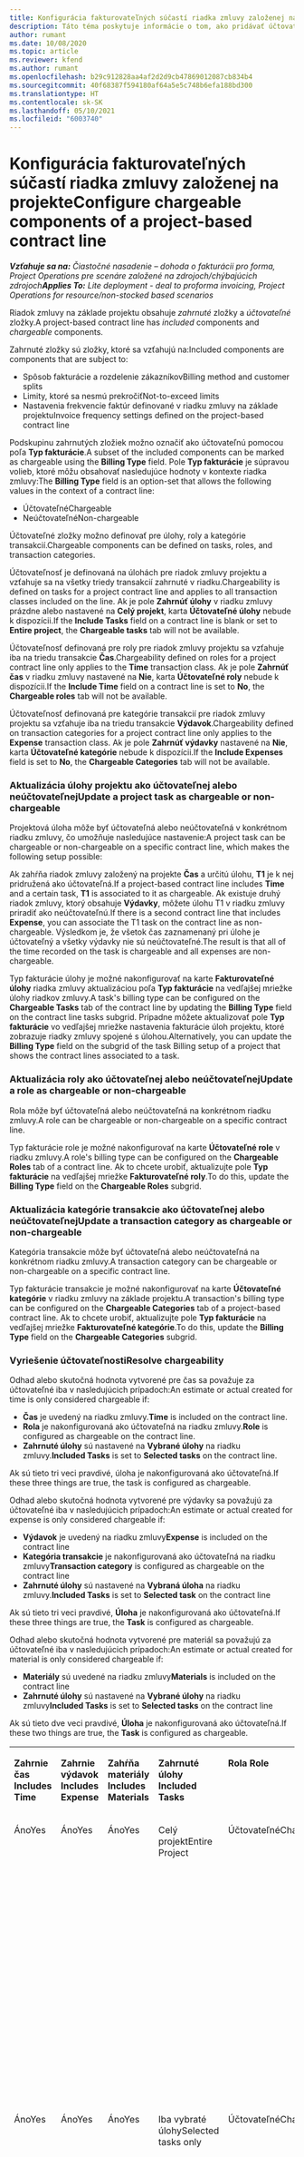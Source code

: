 ```yaml
---
title: Konfigurácia fakturovateľných súčastí riadka zmluvy založenej na projekte
description: Táto téma poskytuje informácie o tom, ako pridávať účtovateľné zložky do riadkov zmluvy v Project Operations.
author: rumant
ms.date: 10/08/2020
ms.topic: article
ms.reviewer: kfend
ms.author: rumant
ms.openlocfilehash: b29c912828aa4af2d2d9cb47869012087cb834b4
ms.sourcegitcommit: 40f68387f594180af64a5e5c748b6efa188bd300
ms.translationtype: HT
ms.contentlocale: sk-SK
ms.lasthandoff: 05/10/2021
ms.locfileid: "6003740"
---
```

# <a name="configure-chargeable-components-of-a-project-based-contract-line"></a><span data-ttu-id="85aa5-103">Konfigurácia fakturovateľných súčastí riadka zmluvy založenej na projekte</span><span class="sxs-lookup"><span data-stu-id="85aa5-103">Configure chargeable components of a project-based contract line</span></span>

<span data-ttu-id="85aa5-104">_**Vzťahuje sa na:** Čiastočné nasadenie – dohoda o fakturácii pro forma, Project Operations pre scenáre založené na zdrojoch/chýbajúcich zdrojoch_</span><span class="sxs-lookup"><span data-stu-id="85aa5-104">_**Applies To:** Lite deployment - deal to proforma invoicing, Project Operations for resource/non-stocked based scenarios_</span></span>

<span data-ttu-id="85aa5-105">Riadok zmluvy na základe projektu obsahuje *zahrnuté* zložky a *účtovateľné* zložky.</span><span class="sxs-lookup"><span data-stu-id="85aa5-105">A project-based contract line has *included* components and *chargeable* components.</span></span>

<span data-ttu-id="85aa5-106">Zahrnuté zložky sú zložky, ktoré sa vzťahujú na:</span><span class="sxs-lookup"><span data-stu-id="85aa5-106">Included components are components that are subject to:</span></span>

  - <span data-ttu-id="85aa5-107">Spôsob fakturácie a rozdelenie zákazníkov</span><span class="sxs-lookup"><span data-stu-id="85aa5-107">Billing method and customer splits</span></span>
  - <span data-ttu-id="85aa5-108">Limity, ktoré sa nesmú prekročiť</span><span class="sxs-lookup"><span data-stu-id="85aa5-108">Not-to-exceed limits</span></span> 
  - <span data-ttu-id="85aa5-109">Nastavenia frekvencie faktúr definované v riadku zmluvy na základe projektu</span><span class="sxs-lookup"><span data-stu-id="85aa5-109">Invoice frequency settings defined on the project-based contract line</span></span>

<span data-ttu-id="85aa5-110">Podskupinu zahrnutých zložiek možno označiť ako účtovateľnú pomocou poľa **Typ fakturácie**.</span><span class="sxs-lookup"><span data-stu-id="85aa5-110">A subset of the included components can be marked as chargeable using the **Billing Type** field.</span></span> <span data-ttu-id="85aa5-111">Pole **Typ fakturácie** je súpravou volieb, ktoré môžu obsahovať nasledujúce hodnoty v kontexte riadka zmluvy:</span><span class="sxs-lookup"><span data-stu-id="85aa5-111">The **Billing Type** field is an option-set that allows the following values in the context of a contract line:</span></span>

  - <span data-ttu-id="85aa5-112">Účtovateľné</span><span class="sxs-lookup"><span data-stu-id="85aa5-112">Chargeable</span></span>
  - <span data-ttu-id="85aa5-113">Neúčtovateľné</span><span class="sxs-lookup"><span data-stu-id="85aa5-113">Non-chargeable</span></span>

<span data-ttu-id="85aa5-114">Účtovateľné zložky možno definovať pre úlohy, roly a kategórie transakcií.</span><span class="sxs-lookup"><span data-stu-id="85aa5-114">Chargeable components can be defined on tasks, roles, and transaction categories.</span></span>

<span data-ttu-id="85aa5-115">Účtovateľnosť je definovaná na úlohách pre riadok zmluvy projektu a vzťahuje sa na všetky triedy transakcií zahrnuté v riadku.</span><span class="sxs-lookup"><span data-stu-id="85aa5-115">Chargeability is defined on tasks for a project contract line and applies to all transaction classes included on the line.</span></span> <span data-ttu-id="85aa5-116">Ak je pole **Zahrnúť úlohy** v riadku zmluvy prázdne alebo nastavené na **Celý projekt**, karta **Účtovateľné úlohy** nebude k dispozícii.</span><span class="sxs-lookup"><span data-stu-id="85aa5-116">If the **Include Tasks** field on a contract line is blank or set to **Entire project**, the **Chargeable tasks** tab will not be available.</span></span>

<span data-ttu-id="85aa5-117">Účtovateľnosť definovaná pre roly pre riadok zmluvy projektu sa vzťahuje iba na triedu transakcie **Čas**.</span><span class="sxs-lookup"><span data-stu-id="85aa5-117">Chargeability defined on roles for a project contract line only applies to the **Time** transaction class.</span></span> <span data-ttu-id="85aa5-118">Ak je pole **Zahrnúť čas** v riadku zmluvy nastavené na **Nie**, karta **Účtovateľné roly** nebude k dispozícii.</span><span class="sxs-lookup"><span data-stu-id="85aa5-118">If the **Include Time** field on a contract line is set to **No**, the **Chargeable roles** tab will not be available.</span></span>

<span data-ttu-id="85aa5-119">Účtovateľnosť definovaná pre kategórie transakcií pre riadok zmluvy projektu sa vzťahuje iba na triedu transakcie **Výdavok**.</span><span class="sxs-lookup"><span data-stu-id="85aa5-119">Chargeability defined on transaction categories for a project contract line only applies to the **Expense** transaction class.</span></span> <span data-ttu-id="85aa5-120">Ak je pole **Zahrnúť výdavky** nastavené na **Nie**, karta **Účtovateľné kategórie** nebude k dispozícii.</span><span class="sxs-lookup"><span data-stu-id="85aa5-120">If the **Include Expenses** field is set to **No**, the **Chargeable Categories** tab will not be available.</span></span>

### <a name="update-a-project-task-as-chargeable-or-non-chargeable"></a><span data-ttu-id="85aa5-121">Aktualizácia úlohy projektu ako účtovateľnej alebo neúčtovateľnej</span><span class="sxs-lookup"><span data-stu-id="85aa5-121">Update a project task as chargeable or non-chargeable</span></span>

<span data-ttu-id="85aa5-122">Projektová úloha môže byť účtovateľná alebo neúčtovateľná v konkrétnom riadku zmluvy, čo umožňuje nasledujúce nastavenie:</span><span class="sxs-lookup"><span data-stu-id="85aa5-122">A project task can be chargeable or non-chargeable on a specific contract line, which makes the following setup possible:</span></span>

<span data-ttu-id="85aa5-123">Ak zahŕňa riadok zmluvy založený na projekte **Čas** a určitú úlohu, **T1** je k nej pridružená ako účtovateľná.</span><span class="sxs-lookup"><span data-stu-id="85aa5-123">If a project-based contract line includes **Time** and a certain task, **T1** is associated to it as chargeable.</span></span> <span data-ttu-id="85aa5-124">Ak existuje druhý riadok zmluvy, ktorý obsahuje **Výdavky**, môžete úlohu T1 v riadku zmluvy priradiť ako neúčtovateľnú.</span><span class="sxs-lookup"><span data-stu-id="85aa5-124">If there is a second contract line that includes **Expense**, you can associate the T1 task on the contract line as non-chargeable.</span></span> <span data-ttu-id="85aa5-125">Výsledkom je, že všetok čas zaznamenaný pri úlohe je účtovateľný a všetky výdavky nie sú neúčtovateľné.</span><span class="sxs-lookup"><span data-stu-id="85aa5-125">The result is that all of the time recorded on the task is chargeable and all expenses are non-chargeable.</span></span>

<span data-ttu-id="85aa5-126">Typ fakturácie úlohy je možné nakonfigurovať na karte **Fakturovateľné úlohy** riadka zmluvy aktualizáciou poľa **Typ fakturácie** na vedľajšej mriežke úlohy riadkov zmluvy.</span><span class="sxs-lookup"><span data-stu-id="85aa5-126">A task's billing type can be configured on the **Chargeable Tasks** tab of the contract line by updating the **Billing Type** field on the contract line tasks subgrid.</span></span> <span data-ttu-id="85aa5-127">Prípadne môžete aktualizovať pole **Typ fakturácie** vo vedľajšej mriežke nastavenia fakturácie úloh projektu, ktoré zobrazuje riadky zmluvy spojené s úlohou.</span><span class="sxs-lookup"><span data-stu-id="85aa5-127">Alternatively, you can update the **Billing Type** field on the subgrid of the task Billing setup of a project that shows the contract lines associated to a task.</span></span>

### <a name="update-a-role-as-chargeable-or-non-chargeable"></a><span data-ttu-id="85aa5-128">Aktualizácia roly ako účtovateľnej alebo neúčtovateľnej</span><span class="sxs-lookup"><span data-stu-id="85aa5-128">Update a role as chargeable or non-chargeable</span></span>

<span data-ttu-id="85aa5-129">Rola môže byť účtovateľná alebo neúčtovateľná na konkrétnom riadku zmluvy.</span><span class="sxs-lookup"><span data-stu-id="85aa5-129">A role can be chargeable or non-chargeable on a specific contract line.</span></span>

<span data-ttu-id="85aa5-130">Typ fakturácie role je možné nakonfigurovať na karte **Účtovateľné role** v riadku zmluvy.</span><span class="sxs-lookup"><span data-stu-id="85aa5-130">A role's billing type can be configured on the **Chargeable Roles** tab of a contract line.</span></span> <span data-ttu-id="85aa5-131">Ak to chcete urobiť, aktualizujte pole **Typ fakturácie** na vedľajšej mriežke **Fakturovateľné roly**.</span><span class="sxs-lookup"><span data-stu-id="85aa5-131">To do this, update the **Billing Type** field on the **Chargeable Roles** subgrid.</span></span>

### <a name="update-a-transaction-category-as-chargeable-or-non-chargeable"></a><span data-ttu-id="85aa5-132">Aktualizácia kategórie transakcie ako účtovateľnej alebo neúčtovateľnej</span><span class="sxs-lookup"><span data-stu-id="85aa5-132">Update a transaction category as chargeable or non-chargeable</span></span>

<span data-ttu-id="85aa5-133">Kategória transakcie môže byť účtovateľná alebo neúčtovateľná na konkrétnom riadku zmluvy.</span><span class="sxs-lookup"><span data-stu-id="85aa5-133">A transaction category can be chargeable or non-chargeable on a specific contract line.</span></span>

<span data-ttu-id="85aa5-134">Typ fakturácie transakcie je možné nakonfigurovať na karte **Účtovateľné kategórie** v riadku zmluvy na základe projektu.</span><span class="sxs-lookup"><span data-stu-id="85aa5-134">A transaction's billing type can be configured on the **Chargeable Categories** tab of a project-based contract line.</span></span> <span data-ttu-id="85aa5-135">Ak to chcete urobiť, aktualizujte pole **Typ fakturácie** na vedľajšej mriežke **Fakturovateľné kategórie**.</span><span class="sxs-lookup"><span data-stu-id="85aa5-135">To do this, update the **Billing Type** field on the **Chargeable Categories** subgrid.</span></span>

### <a name="resolve-chargeability"></a><span data-ttu-id="85aa5-136">Vyriešenie účtovateľnosti</span><span class="sxs-lookup"><span data-stu-id="85aa5-136">Resolve chargeability</span></span>

<span data-ttu-id="85aa5-137">Odhad alebo skutočná hodnota vytvorené pre čas sa považuje za účtovateľné iba v nasledujúcich prípadoch:</span><span class="sxs-lookup"><span data-stu-id="85aa5-137">An estimate or actual created for time is only considered chargeable if:</span></span>

   - <span data-ttu-id="85aa5-138">**Čas** je uvedený na riadku zmluvy.</span><span class="sxs-lookup"><span data-stu-id="85aa5-138">**Time** is included on the contract line.</span></span>
   - <span data-ttu-id="85aa5-139">**Rola** je nakonfigurovaná ako účtovateľná na riadku zmluvy.</span><span class="sxs-lookup"><span data-stu-id="85aa5-139">**Role** is configured as chargeable on the contract line.</span></span>
   - <span data-ttu-id="85aa5-140">**Zahrnuté úlohy** sú nastavené na **Vybrané úlohy** na riadku zmluvy.</span><span class="sxs-lookup"><span data-stu-id="85aa5-140">**Included Tasks** is set to **Selected tasks** on the contract line.</span></span>
 
 <span data-ttu-id="85aa5-141">Ak sú tieto tri veci pravdivé, úloha je nakonfigurovaná ako účtovateľná.</span><span class="sxs-lookup"><span data-stu-id="85aa5-141">If these three things are true, the task is configured as chargeable.</span></span> 

<span data-ttu-id="85aa5-142">Odhad alebo skutočná hodnota vytvorené pre výdavky sa považujú za účtovateľné iba v nasledujúcich prípadoch:</span><span class="sxs-lookup"><span data-stu-id="85aa5-142">An estimate or actual created for expense is only considered chargeable if:</span></span>

   - <span data-ttu-id="85aa5-143">**Výdavok** je uvedený na riadku zmluvy</span><span class="sxs-lookup"><span data-stu-id="85aa5-143">**Expense** is included on the contract line</span></span>
   - <span data-ttu-id="85aa5-144">**Kategória transakcie** je nakonfigurovaná ako účtovateľná na riadku zmluvy</span><span class="sxs-lookup"><span data-stu-id="85aa5-144">**Transaction category** is configured as chargeable on the contract line</span></span>
   - <span data-ttu-id="85aa5-145">**Zahrnuté úlohy** sú nastavené na **Vybraná úloha** na riadku zmluvy.</span><span class="sxs-lookup"><span data-stu-id="85aa5-145">**Included Tasks** is set to **Selected task** on the contract line</span></span>
  
 <span data-ttu-id="85aa5-146">Ak sú tieto tri veci pravdivé, **Úloha** je nakonfigurovaná ako účtovateľná.</span><span class="sxs-lookup"><span data-stu-id="85aa5-146">If these three things are true, the **Task** is configured as chargeable.</span></span> 

<span data-ttu-id="85aa5-147">Odhad alebo skutočná hodnota vytvorené pre materiál sa považujú za účtovateľné iba v nasledujúcich prípadoch:</span><span class="sxs-lookup"><span data-stu-id="85aa5-147">An estimate or actual created for material is only considered chargeable if:</span></span>

   - <span data-ttu-id="85aa5-148">**Materiály** sú uvedené na riadku zmluvy</span><span class="sxs-lookup"><span data-stu-id="85aa5-148">**Materials** is included on the contract line</span></span>
   - <span data-ttu-id="85aa5-149">**Zahrnuté úlohy** sú nastavené na **Vybrané úlohy** na riadku zmluvy</span><span class="sxs-lookup"><span data-stu-id="85aa5-149">**Included Tasks** is set to **Selected tasks** on the contract line</span></span>

<span data-ttu-id="85aa5-150">Ak sú tieto dve veci pravdivé, **Úloha** je nakonfigurovaná ako účtovateľná.</span><span class="sxs-lookup"><span data-stu-id="85aa5-150">If these two things are true, the **Task** is configured as chargeable.</span></span> 

<table border="0" cellspacing="0" cellpadding="0">
    <tbody>
        <tr>
            <td width="70" valign="top">
                <p><span data-ttu-id="85aa5-151">
                    <strong>Zahrnie čas</strong>
                </span><span class="sxs-lookup"><span data-stu-id="85aa5-151">
                    <strong>Includes Time</strong>
                </span></span></p>
            </td>
            <td width="78" valign="top">
                <p><span data-ttu-id="85aa5-152">
                    <strong>Zahrnie výdavok</strong>
                    <strong></strong>
                </span><span class="sxs-lookup"><span data-stu-id="85aa5-152">
                    <strong>Includes Expense</strong>
                    <strong></strong>
                </span></span></p>
            </td>
            <td width="63" valign="top">
                <p><span data-ttu-id="85aa5-153">
                    <strong>Zahŕňa materiály</strong>
                    <strong></strong>
                </span><span class="sxs-lookup"><span data-stu-id="85aa5-153">
                    <strong>Includes Materials</strong>
                    <strong></strong>
                </span></span></p>
            </td>
            <td width="75" valign="top">
                <p><span data-ttu-id="85aa5-154">
                    <strong>Zahrnuté úlohy</strong>
                    <strong></strong>
                </span><span class="sxs-lookup"><span data-stu-id="85aa5-154">
                    <strong>Included Tasks</strong>
                    <strong></strong>
                </span></span></p>
            </td>
            <td width="65" valign="top">
                <p><span data-ttu-id="85aa5-155">
                    <strong>Rola</strong>
                    <strong></strong>
                </span><span class="sxs-lookup"><span data-stu-id="85aa5-155">
                    <strong>Role</strong>
                    <strong></strong>
                </span></span></p>
            </td>
            <td width="70" valign="top">
                <p><span data-ttu-id="85aa5-156">
                    <strong>Kategória</strong>
                    <strong></strong>
                </span><span class="sxs-lookup"><span data-stu-id="85aa5-156">
                    <strong>Category</strong>
                    <strong></strong>
                </span></span></p>
            </td>
            <td width="65" valign="top">
                <p><span data-ttu-id="85aa5-157">
                    <strong>Úloha</strong>
                    <strong></strong>
                </span><span class="sxs-lookup"><span data-stu-id="85aa5-157">
                    <strong>Task</strong>
                    <strong></strong>
                </span></span></p>
            </td>
            <td width="350" valign="top">
                <p><span data-ttu-id="85aa5-158">
                    <strong>Dopad účtovateľnosti</strong>
                </span><span class="sxs-lookup"><span data-stu-id="85aa5-158">
                    <strong>Chargeability impact</strong>
                </span></span></p>
            </td>
        </tr>
        <tr>
            <td width="70" valign="top">
                <p>
<span data-ttu-id="85aa5-159">Áno</span><span class="sxs-lookup"><span data-stu-id="85aa5-159">Yes</span></span> </p>
            </td>
            <td width="78" valign="top">
                <p>
<span data-ttu-id="85aa5-160">Áno</span><span class="sxs-lookup"><span data-stu-id="85aa5-160">Yes</span></span> </p>
            </td>
            <td width="63" valign="top">
                <p>
<span data-ttu-id="85aa5-161">Áno</span><span class="sxs-lookup"><span data-stu-id="85aa5-161">Yes</span></span> </p>
            </td>
            <td width="75" valign="top">
                <p>
<span data-ttu-id="85aa5-162">Celý projekt</span><span class="sxs-lookup"><span data-stu-id="85aa5-162">Entire Project</span></span> </p>
            </td>
            <td width="65" valign="top">
                <p>
<span data-ttu-id="85aa5-163">Účtovateľné</span><span class="sxs-lookup"><span data-stu-id="85aa5-163">Chargeable</span></span> </p>
            </td>
            <td width="70" valign="top">
                <p>
<span data-ttu-id="85aa5-164">Účtovateľné</span><span class="sxs-lookup"><span data-stu-id="85aa5-164">Chargeable</span></span> </p>
            </td>
            <td width="65" valign="top">
                <p>
<span data-ttu-id="85aa5-165">Nie je možné nastaviť</span><span class="sxs-lookup"><span data-stu-id="85aa5-165">Can't be set</span></span> </p>
            </td>
            <td width="350" valign="top">
                <p>
<span data-ttu-id="85aa5-166">Fakturácia skutočnej hodnoty času: <strong>Účtovateľné</strong>
                </span><span class="sxs-lookup"><span data-stu-id="85aa5-166">Billing on a time actual: <strong>Chargeable</strong>
                </span></span></p>
                <p>
<span data-ttu-id="85aa5-167">Typ fakturácie skutočnej hodnoty výdavku: <strong>Účtovateľné</strong>
                </span><span class="sxs-lookup"><span data-stu-id="85aa5-167">Billing type on expense actual: <strong>Chargeable</strong>
                </span></span></p>
                <p>
<span data-ttu-id="85aa5-168">Typ fakturácie skutočnej hodnoty materiálu: <strong>Účtovateľné</strong>
                </span><span class="sxs-lookup"><span data-stu-id="85aa5-168">Billing type on material actual: <strong>Chargeable</strong>
                </span></span></p>
            </td>
        </tr>
        <tr>
            <td width="70" valign="top">
                <p>
<span data-ttu-id="85aa5-169">Áno</span><span class="sxs-lookup"><span data-stu-id="85aa5-169">Yes</span></span> </p>
            </td>
            <td width="78" valign="top">
                <p>
<span data-ttu-id="85aa5-170">Áno</span><span class="sxs-lookup"><span data-stu-id="85aa5-170">Yes</span></span> </p>
            </td>
            <td width="63" valign="top">
                <p>
<span data-ttu-id="85aa5-171">Áno</span><span class="sxs-lookup"><span data-stu-id="85aa5-171">Yes</span></span> </p>
            </td>
            <td width="75" valign="top">
                <p>
<span data-ttu-id="85aa5-172">Iba vybraté úlohy</span><span class="sxs-lookup"><span data-stu-id="85aa5-172">Selected tasks only</span></span> </p>
            </td>
            <td width="65" valign="top">
                <p>
<span data-ttu-id="85aa5-173">Účtovateľné</span><span class="sxs-lookup"><span data-stu-id="85aa5-173">Chargeable</span></span> </p>
            </td>
            <td width="70" valign="top">
                <p>
<span data-ttu-id="85aa5-174">Účtovateľné</span><span class="sxs-lookup"><span data-stu-id="85aa5-174">Chargeable</span></span> </p>
            </td>
            <td width="65" valign="top">
                <p>
<span data-ttu-id="85aa5-175">Účtovateľné</span><span class="sxs-lookup"><span data-stu-id="85aa5-175">Chargeable</span></span> </p>
            </td>
            <td width="350" valign="top">
                <p>
<span data-ttu-id="85aa5-176">Fakturácia skutočnej hodnoty času: <strong>Účtovateľné</strong>
                </span><span class="sxs-lookup"><span data-stu-id="85aa5-176">Billing on a time actual: <strong>Chargeable</strong>
                </span></span></p>
                <p>
<span data-ttu-id="85aa5-177">Typ fakturácie skutočnej hodnoty výdavku: <strong>Účtovateľné</strong>
                </span><span class="sxs-lookup"><span data-stu-id="85aa5-177">Billing type on expense actual: <strong>Chargeable</strong>
                </span></span></p>
                <p>
<span data-ttu-id="85aa5-178">Typ fakturácie skutočnej hodnoty materiálu: <strong>Účtovateľné</strong>
                </span><span class="sxs-lookup"><span data-stu-id="85aa5-178">Billing type on material actual: <strong>Chargeable</strong>
                </span></span></p>
            </td>
        </tr>
        <tr>
            <td width="70" valign="top">
                <p>
<span data-ttu-id="85aa5-179">Áno</span><span class="sxs-lookup"><span data-stu-id="85aa5-179">Yes</span></span> </p>
            </td>
            <td width="78" valign="top">
                <p>
<span data-ttu-id="85aa5-180">Áno</span><span class="sxs-lookup"><span data-stu-id="85aa5-180">Yes</span></span> </p>
            </td>
            <td width="63" valign="top">
                <p>
<span data-ttu-id="85aa5-181">Áno</span><span class="sxs-lookup"><span data-stu-id="85aa5-181">Yes</span></span> </p>
            </td>
            <td width="75" valign="top">
                <p>
<span data-ttu-id="85aa5-182">Iba vybraté úlohy</span><span class="sxs-lookup"><span data-stu-id="85aa5-182">Selected tasks only</span></span> </p>
            </td>
            <td width="65" valign="top">
                <p><span data-ttu-id="85aa5-183">
                    <strong>Neúčtovateľné</strong>
                </span><span class="sxs-lookup"><span data-stu-id="85aa5-183">
                    <strong>Non - Chargeable</strong>
                </span></span></p>
            </td>
            <td width="70" valign="top">
                <p>
<span data-ttu-id="85aa5-184">Účtovateľné</span><span class="sxs-lookup"><span data-stu-id="85aa5-184">Chargeable</span></span> </p>
            </td>
            <td width="65" valign="top">
                <p>
<span data-ttu-id="85aa5-185">Účtovateľné</span><span class="sxs-lookup"><span data-stu-id="85aa5-185">Chargeable</span></span> </p>
            </td>
            <td width="350" valign="top">
                <p>
<span data-ttu-id="85aa5-186">Fakturácia skutočnej hodnoty času: <strong>Neúčtovateľné</strong>
                </span><span class="sxs-lookup"><span data-stu-id="85aa5-186">Billing on a time actual: <strong>Non-Chargeable</strong>
                </span></span></p>
                <p>
<span data-ttu-id="85aa5-187">Typ fakturácie skutočnej hodnoty výdavku: Účtovateľné</span><span class="sxs-lookup"><span data-stu-id="85aa5-187">Billing type on expense actual: Chargeable</span></span> </p>
                <p>
<span data-ttu-id="85aa5-188">Typ fakturácie skutočnej hodnoty materiálu: Účtovateľné</span><span class="sxs-lookup"><span data-stu-id="85aa5-188">Billing type on material actual: Chargeable</span></span> </p>
            </td>
        </tr>
        <tr>
            <td width="70" valign="top">
                <p>
<span data-ttu-id="85aa5-189">Áno</span><span class="sxs-lookup"><span data-stu-id="85aa5-189">Yes</span></span> </p>
            </td>
            <td width="78" valign="top">
                <p>
<span data-ttu-id="85aa5-190">Áno</span><span class="sxs-lookup"><span data-stu-id="85aa5-190">Yes</span></span> </p>
            </td>
            <td width="63" valign="top">
                <p>
<span data-ttu-id="85aa5-191">Áno</span><span class="sxs-lookup"><span data-stu-id="85aa5-191">Yes</span></span> </p>
            </td>
            <td width="75" valign="top">
                <p>
<span data-ttu-id="85aa5-192">Iba vybraté úlohy</span><span class="sxs-lookup"><span data-stu-id="85aa5-192">Selected tasks only</span></span> </p>
            </td>
            <td width="65" valign="top">
                <p>
<span data-ttu-id="85aa5-193">Účtovateľné</span><span class="sxs-lookup"><span data-stu-id="85aa5-193">Chargeable</span></span> </p>
            </td>
            <td width="70" valign="top">
                <p>
<span data-ttu-id="85aa5-194">Účtovateľné</span><span class="sxs-lookup"><span data-stu-id="85aa5-194">Chargeable</span></span> </p>
            </td>
            <td width="65" valign="top">
                <p><span data-ttu-id="85aa5-195">
                    <strong>Neúčtovateľné</strong>
                </span><span class="sxs-lookup"><span data-stu-id="85aa5-195">
                    <strong>Non-Chargeable</strong>
                </span></span></p>
            </td>
            <td width="350" valign="top">
                <p>
<span data-ttu-id="85aa5-196">Fakturácia skutočnej hodnoty času: <strong>Neúčtovateľné</strong>
                </span><span class="sxs-lookup"><span data-stu-id="85aa5-196">Billing on a time actual: <strong>Non-Chargeable</strong>
                </span></span></p>
                <p>
<span data-ttu-id="85aa5-197">Typ fakturácie skutočnej hodnoty výdavku: <strong>Neúčtovateľné</strong>
                </span><span class="sxs-lookup"><span data-stu-id="85aa5-197">Billing type on expense actual: <strong>Non-Chargeable</strong>
                </span></span></p>
                <p>
<span data-ttu-id="85aa5-198">Typ fakturácie skutočnej hodnoty materiálu: <strong>Neúčtovateľné</strong>
                </span><span class="sxs-lookup"><span data-stu-id="85aa5-198">Billing type on material actual: <strong>Non-Chargeable</strong>
                </span></span></p>
            </td>
        </tr>
        <tr>
            <td width="70" valign="top">
                <p>
<span data-ttu-id="85aa5-199">Áno</span><span class="sxs-lookup"><span data-stu-id="85aa5-199">Yes</span></span> </p>
            </td>
            <td width="78" valign="top">
                <p>
<span data-ttu-id="85aa5-200">Áno</span><span class="sxs-lookup"><span data-stu-id="85aa5-200">Yes</span></span> </p>
            </td>
            <td width="63" valign="top">
                <p>
<span data-ttu-id="85aa5-201">Áno</span><span class="sxs-lookup"><span data-stu-id="85aa5-201">Yes</span></span> </p>
            </td>
            <td width="75" valign="top">
                <p>
<span data-ttu-id="85aa5-202">Iba vybraté úlohy</span><span class="sxs-lookup"><span data-stu-id="85aa5-202">Selected tasks only</span></span> </p>
            </td>
            <td width="65" valign="top">
                <p><span data-ttu-id="85aa5-203">
                    <strong>Neúčtovateľné</strong>
                </span><span class="sxs-lookup"><span data-stu-id="85aa5-203">
                    <strong>Non-Chargeable</strong>
                </span></span></p>
            </td>
            <td width="70" valign="top">
                <p>
<span data-ttu-id="85aa5-204">Účtovateľné</span><span class="sxs-lookup"><span data-stu-id="85aa5-204">Chargeable</span></span> </p>
            </td>
            <td width="65" valign="top">
                <p><span data-ttu-id="85aa5-205">
                    <strong>Neúčtovateľné</strong>
                </span><span class="sxs-lookup"><span data-stu-id="85aa5-205">
                    <strong>Non- Chargeable</strong>
                </span></span></p>
            </td>
            <td width="350" valign="top">
                <p>
<span data-ttu-id="85aa5-206">Fakturácia skutočnej hodnoty času: <strong>Neúčtovateľné</strong>
                </span><span class="sxs-lookup"><span data-stu-id="85aa5-206">Billing on a time actual: <strong>Non-Chargeable</strong>
                </span></span></p>
                <p>
<span data-ttu-id="85aa5-207">Typ fakturácie skutočnej hodnoty výdavku: <strong>Neúčtovateľné</strong>
                </span><span class="sxs-lookup"><span data-stu-id="85aa5-207">Billing type on expense actual: <strong>Non-Chargeable</strong>
                </span></span></p>
                <p>
<span data-ttu-id="85aa5-208">Typ fakturácie skutočnej hodnoty materiálu: <strong>Neúčtovateľné</strong>
                </span><span class="sxs-lookup"><span data-stu-id="85aa5-208">Billing type on material actual: <strong> Non-Chargeable</strong>
                </span></span></p>
            </td>
        </tr>
        <tr>
            <td width="70" valign="top">
                <p>
<span data-ttu-id="85aa5-209">Áno</span><span class="sxs-lookup"><span data-stu-id="85aa5-209">Yes</span></span> </p>
            </td>
            <td width="78" valign="top">
                <p>
<span data-ttu-id="85aa5-210">Áno</span><span class="sxs-lookup"><span data-stu-id="85aa5-210">Yes</span></span> </p>
            </td>
            <td width="63" valign="top">
                <p>
<span data-ttu-id="85aa5-211">Áno</span><span class="sxs-lookup"><span data-stu-id="85aa5-211">Yes</span></span> </p>
            </td>
            <td width="75" valign="top">
                <p>
<span data-ttu-id="85aa5-212">Iba vybraté úlohy</span><span class="sxs-lookup"><span data-stu-id="85aa5-212">Selected tasks only</span></span> </p>
            </td>
            <td width="65" valign="top">
                <p><span data-ttu-id="85aa5-213">
                    <strong>Neúčtovateľné</strong>
                </span><span class="sxs-lookup"><span data-stu-id="85aa5-213">
                    <strong>Non-Chargeable</strong>
                </span></span></p>
            </td>
            <td width="70" valign="top">
                <p><span data-ttu-id="85aa5-214">
                    <strong>Neúčtovateľné</strong>
                </span><span class="sxs-lookup"><span data-stu-id="85aa5-214">
                    <strong>Non-Chargeable</strong>
                </span></span></p>
            </td>
            <td width="65" valign="top">
                <p>
<span data-ttu-id="85aa5-215">Účtovateľné</span><span class="sxs-lookup"><span data-stu-id="85aa5-215">Chargeable</span></span> </p>
            </td>
            <td width="350" valign="top">
                <p>
<span data-ttu-id="85aa5-216">Fakturácia skutočnej hodnoty času: <strong>Neúčtovateľné</strong>
                </span><span class="sxs-lookup"><span data-stu-id="85aa5-216">Billing on a time actual: <strong>Non-Chargeable</strong>
                </span></span></p>
                <p>
<span data-ttu-id="85aa5-217">Typ fakturácie skutočnej hodnoty výdavku: <strong>Neúčtovateľné</strong>
                </span><span class="sxs-lookup"><span data-stu-id="85aa5-217">Billing type on expense actual: <strong> Non-Chargeable</strong>
                </span></span></p>
                <p>
<span data-ttu-id="85aa5-218">Typ fakturácie skutočnej hodnoty materiálu: Účtovateľné</span><span class="sxs-lookup"><span data-stu-id="85aa5-218">Billing type on material actual: Chargeable</span></span> </p>
            </td>
        </tr>
        <tr>
            <td width="70" valign="top">
                <p><span data-ttu-id="85aa5-219">
                    <strong>No</strong>
                </span><span class="sxs-lookup"><span data-stu-id="85aa5-219">
                    <strong>No</strong>
                </span></span></p>
            </td>
            <td width="78" valign="top">
                <p>
<span data-ttu-id="85aa5-220">Áno</span><span class="sxs-lookup"><span data-stu-id="85aa5-220">Yes</span></span> </p>
            </td>
            <td width="63" valign="top">
                <p>
<span data-ttu-id="85aa5-221">Áno</span><span class="sxs-lookup"><span data-stu-id="85aa5-221">Yes</span></span> </p>
            </td>
            <td width="75" valign="top">
                <p>
<span data-ttu-id="85aa5-222">Celý projekt</span><span class="sxs-lookup"><span data-stu-id="85aa5-222">Entire Project</span></span> </p>
            </td>
            <td width="65" valign="top">
                <p>
<span data-ttu-id="85aa5-223">Nie je možné nastaviť</span><span class="sxs-lookup"><span data-stu-id="85aa5-223">Can't be set</span></span> </p>
            </td>
            <td width="70" valign="top">
                <p><span data-ttu-id="85aa5-224">
                    <strong>Účtovateľné</strong>
                </span><span class="sxs-lookup"><span data-stu-id="85aa5-224">
                    <strong>Chargeable</strong>
                </span></span></p>
            </td>
            <td width="65" valign="top">
                <p>
<span data-ttu-id="85aa5-225">Nie je možné nastaviť</span><span class="sxs-lookup"><span data-stu-id="85aa5-225">Can't be set</span></span> </p>
            </td>
            <td width="350" valign="top">
                <p>
<span data-ttu-id="85aa5-226">Fakturácia skutočnej hodnoty času: <strong>Nedostupné</strong>
                </span><span class="sxs-lookup"><span data-stu-id="85aa5-226">Billing on a time actual: <strong>Not available</strong>
                </span></span></p>
                <p>
<span data-ttu-id="85aa5-227">Typ fakturácie skutočnej hodnoty výdavku: Účtovateľné</span><span class="sxs-lookup"><span data-stu-id="85aa5-227">Billing type on expense actual: Chargeable</span></span> </p>
                <p>
<span data-ttu-id="85aa5-228">Typ fakturácie skutočnej hodnoty materiálu: Účtovateľné</span><span class="sxs-lookup"><span data-stu-id="85aa5-228">Billing type on material actual: Chargeable</span></span> </p>
            </td>
        </tr>
        <tr>
            <td width="70" valign="top">
                <p><span data-ttu-id="85aa5-229">
                    <strong>No</strong>
                </span><span class="sxs-lookup"><span data-stu-id="85aa5-229">
                    <strong>No</strong>
                </span></span></p>
            </td>
            <td width="78" valign="top">
                <p>
<span data-ttu-id="85aa5-230">Áno</span><span class="sxs-lookup"><span data-stu-id="85aa5-230">Yes</span></span> </p>
            </td>
            <td width="63" valign="top">
                <p>
<span data-ttu-id="85aa5-231">Áno</span><span class="sxs-lookup"><span data-stu-id="85aa5-231">Yes</span></span> </p>
            </td>
            <td width="75" valign="top">
                <p>
<span data-ttu-id="85aa5-232">Celý projekt</span><span class="sxs-lookup"><span data-stu-id="85aa5-232">Entire Project</span></span> </p>
            </td>
            <td width="65" valign="top">
                <p>
<span data-ttu-id="85aa5-233">Nie je možné nastaviť</span><span class="sxs-lookup"><span data-stu-id="85aa5-233">Can't be set</span></span> </p>
            </td>
            <td width="70" valign="top">
                <p><span data-ttu-id="85aa5-234">
                    <strong>Neúčtovateľné</strong>
                </span><span class="sxs-lookup"><span data-stu-id="85aa5-234">
                    <strong>Non-Chargeable</strong>
                </span></span></p>
            </td>
            <td width="65" valign="top">
                <p>
<span data-ttu-id="85aa5-235">Nie je možné nastaviť</span><span class="sxs-lookup"><span data-stu-id="85aa5-235">Can't be set</span></span> </p>
            </td>
            <td width="350" valign="top">
                <p>
<span data-ttu-id="85aa5-236">Fakturácia skutočnej hodnoty času: <strong>Nedostupné</strong>
                </span><span class="sxs-lookup"><span data-stu-id="85aa5-236">Billing on a time actual: <strong>Not available</strong>
                </span></span></p>
                <p>
<span data-ttu-id="85aa5-237">Typ fakturácie skutočnej hodnoty výdavku: <strong>Neúčtovateľné</strong>
                </span><span class="sxs-lookup"><span data-stu-id="85aa5-237">Billing type on expense actual: <strong> Non-chargeable</strong>
                </span></span></p>
                <p>
<span data-ttu-id="85aa5-238">Typ fakturácie skutočnej hodnoty materiálu: Účtovateľné</span><span class="sxs-lookup"><span data-stu-id="85aa5-238">Billing type on material actual: Chargeable</span></span> </p>
            </td>
        </tr>
        <tr>
            <td width="70" valign="top">
                <p>
<span data-ttu-id="85aa5-239">Áno</span><span class="sxs-lookup"><span data-stu-id="85aa5-239">Yes</span></span> </p>
            </td>
            <td width="78" valign="top">
                <p><span data-ttu-id="85aa5-240">
                    <strong>No</strong>
                </span><span class="sxs-lookup"><span data-stu-id="85aa5-240">
                    <strong>No</strong>
                </span></span></p>
            </td>
            <td width="63" valign="top">
                <p>
<span data-ttu-id="85aa5-241">Áno</span><span class="sxs-lookup"><span data-stu-id="85aa5-241">Yes</span></span> </p>
            </td>
            <td width="75" valign="top">
                <p>
<span data-ttu-id="85aa5-242">Celý projekt</span><span class="sxs-lookup"><span data-stu-id="85aa5-242">Entire Project</span></span> </p>
            </td>
            <td width="65" valign="top">
                <p>
<span data-ttu-id="85aa5-243">Účtovateľné</span><span class="sxs-lookup"><span data-stu-id="85aa5-243">Chargeable</span></span> </p>
            </td>
            <td width="70" valign="top">
                <p>
<span data-ttu-id="85aa5-244">Nie je možné nastaviť</span><span class="sxs-lookup"><span data-stu-id="85aa5-244">Can't be set</span></span> </p>
            </td>
            <td width="65" valign="top">
                <p>
<span data-ttu-id="85aa5-245">Nie je možné nastaviť</span><span class="sxs-lookup"><span data-stu-id="85aa5-245">Can't be set</span></span> </p>
            </td>
            <td width="350" valign="top">
                <p>
<span data-ttu-id="85aa5-246">Fakturácia skutočnej hodnoty času: Účtovateľné</span><span class="sxs-lookup"><span data-stu-id="85aa5-246">Billing on a time actual: Chargeable</span></span> </p>
                <p>
<span data-ttu-id="85aa5-247">Typ fakturácie skutočnej hodnoty výdavku:<strong> Nedostupné</strong>
                </span><span class="sxs-lookup"><span data-stu-id="85aa5-247">Billing type on expense actual:<strong> Not available</strong>
                </span></span></p>
                <p>
<span data-ttu-id="85aa5-248">Typ fakturácie skutočnej hodnoty materiálu: Účtovateľné</span><span class="sxs-lookup"><span data-stu-id="85aa5-248">Billing type on material actual: Chargeable</span></span> </p>
            </td>
        </tr>
        <tr>
            <td width="70" valign="top">
                <p>
<span data-ttu-id="85aa5-249">Áno</span><span class="sxs-lookup"><span data-stu-id="85aa5-249">Yes</span></span> </p>
            </td>
            <td width="78" valign="top">
                <p><span data-ttu-id="85aa5-250">
                    <strong>No</strong>
                </span><span class="sxs-lookup"><span data-stu-id="85aa5-250">
                    <strong>No</strong>
                </span></span></p>
            </td>
            <td width="63" valign="top">
                <p>
<span data-ttu-id="85aa5-251">Áno</span><span class="sxs-lookup"><span data-stu-id="85aa5-251">Yes</span></span> </p>
            </td>
            <td width="75" valign="top">
                <p>
<span data-ttu-id="85aa5-252">Celý projekt</span><span class="sxs-lookup"><span data-stu-id="85aa5-252">Entire Project</span></span> </p>
            </td>
            <td width="65" valign="top">
                <p><span data-ttu-id="85aa5-253">
                    <strong>Neúčtovateľné</strong>
                </span><span class="sxs-lookup"><span data-stu-id="85aa5-253">
                    <strong>Non-Chargeable</strong>
                </span></span></p>
            </td>
            <td width="70" valign="top">
                <p>
<span data-ttu-id="85aa5-254">Nie je možné nastaviť</span><span class="sxs-lookup"><span data-stu-id="85aa5-254">Can't be set</span></span> </p>
            </td>
            <td width="65" valign="top">
                <p>
<span data-ttu-id="85aa5-255">Nie je možné nastaviť</span><span class="sxs-lookup"><span data-stu-id="85aa5-255">Can't be set</span></span> </p>
            </td>
            <td width="350" valign="top">
                <p>
<span data-ttu-id="85aa5-256">Fakturácia skutočnej hodnoty času: <strong>Neúčtovateľné</strong>
                </span><span class="sxs-lookup"><span data-stu-id="85aa5-256">Billing on a time actual: <strong>Non-chargeable </strong>
                </span></span></p>
                <p>
<span data-ttu-id="85aa5-257">Typ fakturácie skutočnej hodnoty výdavku:<strong> Nedostupné</strong>
                </span><span class="sxs-lookup"><span data-stu-id="85aa5-257">Billing type on expense actual:<strong> Not available</strong>
                </span></span></p>
                <p>
<span data-ttu-id="85aa5-258">Typ fakturácie skutočnej hodnoty materiálu: Účtovateľné</span><span class="sxs-lookup"><span data-stu-id="85aa5-258">Billing type on material actual: Chargeable</span></span> </p>
            </td>
        </tr>
        <tr>
            <td width="70" valign="top">
                <p>
<span data-ttu-id="85aa5-259">Áno</span><span class="sxs-lookup"><span data-stu-id="85aa5-259">Yes</span></span> </p>
            </td>
            <td width="78" valign="top">
                <p>
<span data-ttu-id="85aa5-260">Áno</span><span class="sxs-lookup"><span data-stu-id="85aa5-260">Yes</span></span> </p>
            </td>
            <td width="63" valign="top">
                <p><span data-ttu-id="85aa5-261">
                    <strong>No</strong>
                </span><span class="sxs-lookup"><span data-stu-id="85aa5-261">
                    <strong>No</strong>
                </span></span></p>
            </td>
            <td width="75" valign="top">
                <p>
<span data-ttu-id="85aa5-262">Celý projekt</span><span class="sxs-lookup"><span data-stu-id="85aa5-262">Entire Project</span></span> </p>
            </td>
            <td width="65" valign="top">
                <p>
<span data-ttu-id="85aa5-263">Účtovateľné</span><span class="sxs-lookup"><span data-stu-id="85aa5-263">Chargeable</span></span> </p>
            </td>
            <td width="70" valign="top">
                <p>
<span data-ttu-id="85aa5-264">Účtovateľné</span><span class="sxs-lookup"><span data-stu-id="85aa5-264">Chargeable</span></span> </p>
            </td>
            <td width="65" valign="top">
                <p>
<span data-ttu-id="85aa5-265">Nie je možné nastaviť</span><span class="sxs-lookup"><span data-stu-id="85aa5-265">Can't be set</span></span> </p>
            </td>
            <td width="350" valign="top">
                <p>
<span data-ttu-id="85aa5-266">Fakturácia skutočnej hodnoty času: Účtovateľné</span><span class="sxs-lookup"><span data-stu-id="85aa5-266">Billing on a time actual: Chargeable</span></span> </p>
                <p>
<span data-ttu-id="85aa5-267">Typ fakturácie skutočnej hodnoty výdavku: Účtovateľné</span><span class="sxs-lookup"><span data-stu-id="85aa5-267">Billing type on expense actual: Chargeable</span></span> </p>
                <p>
<span data-ttu-id="85aa5-268">Typ fakturácie skutočnej hodnoty materiálu: <strong>Nedostupné</strong>
                </span><span class="sxs-lookup"><span data-stu-id="85aa5-268">Billing type on material actual: <strong> Not available</strong>
                </span></span></p>
            </td>
        </tr>
        <tr>
            <td width="70" valign="top">
                <p>
<span data-ttu-id="85aa5-269">Áno</span><span class="sxs-lookup"><span data-stu-id="85aa5-269">Yes</span></span> </p>
            </td>
            <td width="78" valign="top">
                <p>
<span data-ttu-id="85aa5-270">Áno</span><span class="sxs-lookup"><span data-stu-id="85aa5-270">Yes</span></span> </p>
            </td>
            <td width="63" valign="top">
                <p><span data-ttu-id="85aa5-271">
                    <strong>No</strong>
                </span><span class="sxs-lookup"><span data-stu-id="85aa5-271">
                    <strong>No</strong>
                </span></span></p>
            </td>
            <td width="75" valign="top">
                <p>
<span data-ttu-id="85aa5-272">Celý projekt</span><span class="sxs-lookup"><span data-stu-id="85aa5-272">Entire Project</span></span> </p>
            </td>
            <td width="65" valign="top">
                <p><span data-ttu-id="85aa5-273">
                    <strong>Neúčtovateľné</strong>
                </span><span class="sxs-lookup"><span data-stu-id="85aa5-273">
                    <strong>Non-Chargeable</strong>
                </span></span></p>
            </td>
            <td width="70" valign="top">
                <p><span data-ttu-id="85aa5-274">
                    <strong>Neúčtovateľné</strong>
                </span><span class="sxs-lookup"><span data-stu-id="85aa5-274">
                    <strong>Non-chargeable</strong>
                </span></span></p>
            </td>
            <td width="65" valign="top">
                <p>
<span data-ttu-id="85aa5-275">Nie je možné nastaviť</span><span class="sxs-lookup"><span data-stu-id="85aa5-275">Can't be set</span></span> </p>
            </td>
            <td width="350" valign="top">
                <p>
<span data-ttu-id="85aa5-276">Fakturácia skutočnej hodnoty času: <strong>Neúčtovateľné</strong>
                </span><span class="sxs-lookup"><span data-stu-id="85aa5-276">Billing on a time actual: <strong>Non-chargeable </strong>
                </span></span></p>
                <p>
<span data-ttu-id="85aa5-277">Typ fakturácie skutočnej hodnoty výdavku: <strong>Neúčtovateľné</strong>
                </span><span class="sxs-lookup"><span data-stu-id="85aa5-277">Billing type on expense actual:<strong> Non-chargeable </strong>
                </span></span></p>
                <p>
<span data-ttu-id="85aa5-278">Typ fakturácie skutočnej hodnoty materiálu: <strong>Nedostupné</strong>
                </span><span class="sxs-lookup"><span data-stu-id="85aa5-278">Billing type on material actual:<strong> Not available</strong>
                </span></span></p>
            </td>
        </tr>
    </tbody>
</table>





[!INCLUDE[footer-include](../../includes/footer-banner.md)]

